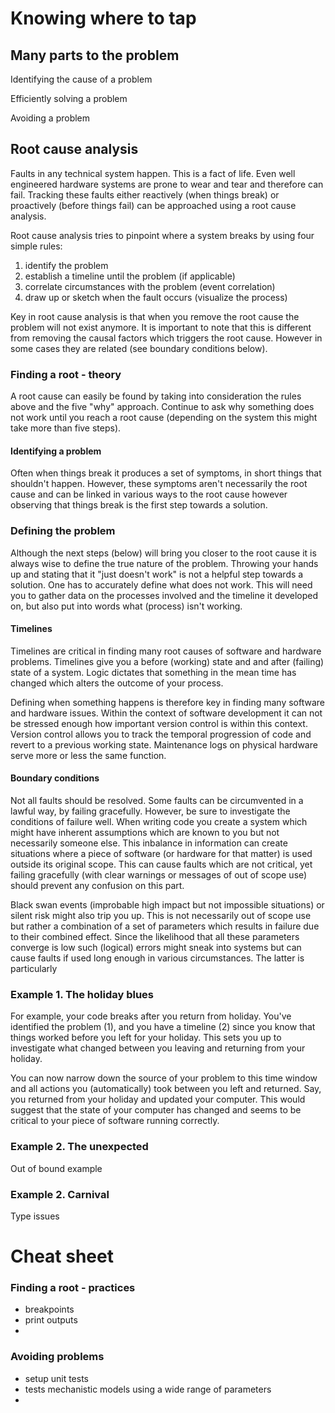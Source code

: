 # Knowing where to tap

## Many parts to the problem

Identifying the cause of a problem

Efficiently solving a problem

Avoiding a problem

## Root cause analysis

Faults in any technical system happen. This is a fact of life. Even well
engineered hardware systems are prone to wear and tear and therefore can fail.
Tracking these faults either reactively (when things break) or proactively (before 
things fail) can be approached using a root cause analysis.

Root cause analysis tries to pinpoint where a system breaks by using four
simple rules:

1. identify the problem
2. establish a timeline until the problem (if applicable)
3. correlate circumstances with the problem (event correlation)
4. draw up or sketch when the fault occurs (visualize the process)

Key in root cause analysis is that when you remove the root cause the problem
will not exist anymore. It is important to note that this is different from
removing the causal factors which triggers the root cause. However in some
cases they are related (see boundary conditions below).

### Finding a root - theory

A root cause can easily be found by taking into consideration the rules above
and the five "why" approach. Continue to ask why something does not work until
you reach a root cause (depending on the system this might take more than
five steps).


#### Identifying a problem

Often when things break it produces a set of symptoms, in short things that 
shouldn't happen. However, these symptoms aren't necessarily the root cause
and can be linked in various ways to the root cause however observing that 
things break is the first step towards a solution.

### Defining the problem

Although the next steps (below) will bring you closer to the root cause it is 
always wise to define the true nature of the problem. Throwing your hands up and
stating that it "just doesn't work" is not a helpful step towards a solution.
One has to accurately define what does not work. This will need you to gather
data on the processes involved and the timeline it developed on, but also put
into words what (process) isn't working.

#### Timelines

Timelines are critical in finding many root causes of software and hardware
problems. Timelines give you a before (working) state and and after (failing)
state of a system. Logic dictates that something in the mean time has changed
which alters the outcome of your process.

Defining when something happens is therefore key in finding many software and
hardware issues. Within the context of software development it can not be 
stressed enough how important version control is within this context. Version
control allows you to track the temporal progression of code and revert to a
previous working state. Maintenance logs on physical hardware serve more or less
the same function.

#### Boundary conditions

Not all faults should be resolved. Some faults can be circumvented in a lawful
way, by failing gracefully. However, be sure to investigate the conditions of
failure well. When writing code you create a system which might
have inherent assumptions which are known to you but not necessarily someone else.
This inbalance in information can create situations where a piece of software (or
hardware for that matter) is used outside its original scope. This can cause
faults which are not critical, yet failing gracefully (with clear warnings
or messages of out of scope use) should prevent any confusion on this part.

Black swan events (improbable high impact but not impossible situations) or 
silent risk might also trip you up. This is not necessarily out of scope use
but rather a combination of a set of parameters which results in failure due
to their combined effect. Since the likelihood that all these parameters
converge is low such (logical) errors might sneak into systems but can cause
faults if used long enough in various circumstances. The latter is particularly

### Example 1. The holiday blues

For example, your code breaks after you return from holiday. You've identified
the problem (1), and you have a timeline (2) since you know that things worked
before you left for your holiday. This sets you up to investigate what changed 
between you leaving and returning from your holiday. 

You can now narrow down the source of your problem to this time window and all
actions you (automatically) took between you left and returned. Say, you returned
from your holiday and updated your computer. This would suggest that the state
of your computer has changed and seems to be critical to your piece of software
running correctly.

### Example 2. The unexpected

Out of bound example


### Example 2. Carnival

Type issues

# Cheat sheet

### Finding a root - practices

- breakpoints
- print outputs
- 

### Avoiding problems

- setup unit tests
- tests mechanistic models using a wide range of parameters
- 



